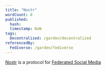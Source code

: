 ```yaml
---
title: "Nostr"
wordCount: 8
published:
  hash: 
  timestamp: NaN
tags:
  Decentralized: /garden/decentralized
referencedBy:
  Fediverse: /garden/fediverse
---
```


[Nostr](https://nostr.com) is a protocol for [Federated Social Media](/garden/fediverse)
